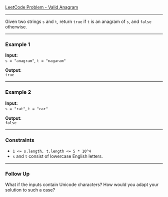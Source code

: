 [LeetCode Problem - Valid Anagram](https://leetcode.com/problems/valid-anagram/description/)

---

Given two strings `s` and `t`, return `true` if `t` is an anagram of `s`, and `false` otherwise.

---

### Example 1

**Input:**  
`s = "anagram"`, `t = "nagaram"`

**Output:**  
`true`

---

### Example 2

**Input:**  
`s = "rat"`, `t = "car"`

**Output:**  
`false`

---

### Constraints

- `1 <= s.length, t.length <= 5 * 10^4`
- `s` and `t` consist of lowercase English letters.

---

### Follow Up

What if the inputs contain Unicode characters? How would you adapt your solution to such a case?
